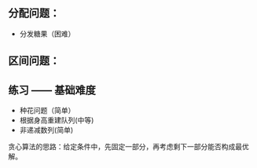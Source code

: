 ## 分配问题：

- 分发糖果（困难）

## 区间问题：

## 练习 —— 基础难度
- 种花问题（简单）
- 根据身高重建队列(中等)
- 非递减数列(简单)

贪心算法的思路：给定条件中，先固定一部分，再考虑剩下一部分能否构成最优解。

